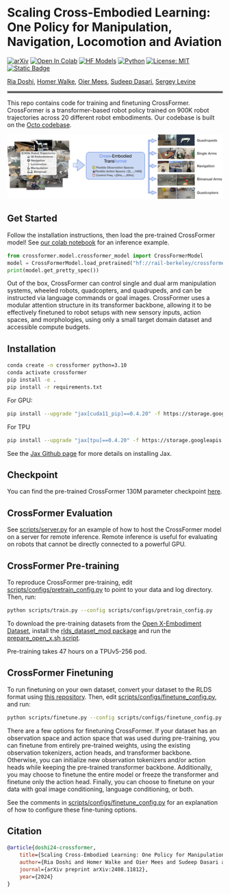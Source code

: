 # Scaling Cross-Embodied Learning: One Policy for Manipulation, Navigation, Locomotion and Aviation
[![arXiv](https://img.shields.io/badge/arXiv-2408.11812-df2a2a.svg)](https://arxiv.org/pdf/2408.11812)
[![Open In Colab](https://colab.research.google.com/assets/colab-badge.svg)](https://githubtocolab.com/rail-berkeley/crossformer/blob/main/inference_pretrained.ipynb)
[![HF Models](https://img.shields.io/badge/%F0%9F%A4%97-Models-yellow)](https://huggingface.co/rail-berkeley/crossformer)
[![Python](https://img.shields.io/badge/python-3.10-blue)](https://www.python.org)
[![License: MIT](https://img.shields.io/badge/License-MIT-yellow.svg)](https://opensource.org/licenses/MIT)
[![Static Badge](https://img.shields.io/badge/Project-Page-a)](https://crossformer-model.github.io/)

[Ria Doshi](https://www.linkedin.com/in/riadoshi/), [Homer Walke](https://homerwalke.com/), [Oier Mees](https://www.oiermees.com/), [Sudeep Dasari](https://sudeepdasari.github.io/), [Sergey Levine](https://people.eecs.berkeley.edu/~svlevine/)
<hr style="border: 2px solid gray;"></hr>

This repo contains code for training and finetuning CrossFormer. CrossFormer is a transformer-based robot policy trained on 900K robot trajectories across 20 different robot embodiments. Our codebase is built on the [Octo codebase](https://github.com/octo-models/octo).

![CrossFormer model](docs/assets/teaser.jpg)

## Get Started

Follow the installation instructions, then load the pre-trained CrossFormer model! See [our colab notebook](https://githubtocolab.com/rail-berkeley/crossformer/blob/main/inference_pretrained.ipynb) for an inference example.

```python
from crossformer.model.crossformer_model import CrossFormerModel
model = CrossFormerModel.load_pretrained("hf://rail-berkeley/crossformer")
print(model.get_pretty_spec())
```

Out of the box, CrossFormer can control single and dual arm manipulation systems, wheeled robots, quadcopters, and quadrupeds, and can be instructed via language commands or goal images.
CrossFormer uses a modular attention structure in its transformer backbone, allowing it to be effectively finetuned to robot setups with new sensory inputs, action spaces, and morphologies, using only a small target domain dataset and accessible compute budgets.


## Installation
```bash
conda create -n crossformer python=3.10
conda activate crossformer
pip install -e .
pip install -r requirements.txt
```
For GPU:
```bash
pip install --upgrade "jax[cuda11_pip]==0.4.20" -f https://storage.googleapis.com/jax-releases/jax_cuda_releases.html
```

For TPU
```bash
pip install --upgrade "jax[tpu]==0.4.20" -f https://storage.googleapis.com/jax-releases/libtpu_releases.html
```
See the [Jax Github page](https://github.com/google/jax) for more details on installing Jax.

## Checkpoint

You can find the pre-trained CrossFormer 130M parameter checkpoint [here](https://huggingface.co/rail-berkeley/crossformer).

## CrossFormer Evaluation

See [scripts/server.py](scripts/server.py) for an example of how to host the CrossFormer model on a server for remote inference. Remote inference is useful for evaluating on robots that cannot be directly connected to a powerful GPU.

## CrossFormer Pre-training

To reproduce CrossFormer pre-training, edit [scripts/configs/pretrain_config.py](scripts/configs/pretrain_config.py) to point to your data and log directory. Then, run:

```bash
python scripts/train.py --config scripts/configs/pretrain_config.py
```

To download the pre-training datasets from the [Open X-Embodiment Dataset](https://robotics-transformer-x.github.io/),
install the [rlds_dataset_mod package](https://github.com/kpertsch/rlds_dataset_mod)
and run the [prepare_open_x.sh script](https://github.com/kpertsch/rlds_dataset_mod/blob/main/prepare_open_x.sh).

Pre-training takes 47 hours on a TPUv5-256 pod.

## CrossFormer Finetuning

To run finetuning on your own dataset, convert your dataset to the RLDS format using [this repository](https://github.com/kpertsch/rlds_dataset_builder). Then, edit [scripts/configs/finetune_config.py](scripts/configs/finetune_config.py), and run:

```bash
python scripts/finetune.py --config scripts/configs/finetune_config.py
```

There are a few options for finetuning CrossFormer. If your dataset has an observation space and action space that was used during pre-training, you can finetune from entirely pre-trained weights, using the existing observation tokenizers, action heads, and transformer backbone. Otherwise, you can initialize new observation tokenizers and/or action heads while keeping the pre-trained transformer backbone. Additionally, you may choose to finetune the entire model or freeze the transformer and finetune only the action head. Finally, you can choose to finetune on your data with goal image conditioning, language conditioning, or both.

See the comments in [scripts/configs/finetune_config.py](scripts/configs/finetune_config.py) for an explanation of how to configure these fine-tuning options.


## Citation

```bibtex
@article{doshi24-crossformer,
    title={Scaling Cross-Embodied Learning: One Policy for Manipulation, Navigation, Locomotion and Aviation},
    author={Ria Doshi and Homer Walke and Oier Mees and Sudeep Dasari and Sergey Levine},
    journal={arXiv preprint arXiv:2408.11812},
    year={2024}
}
```
